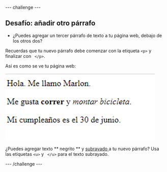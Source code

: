 \--- challenge \---

## Desafío: añadir otro párrafo

- ¿Puedes agregar un tercer párrafo de texto a tu página web, debajo de los otros dos?

Recuerdas que tu nuevo párrafo debe comenzar con la etiqueta `<p>` y finalizar con ` </p>`.

Así es como se ve tu página web:

![captura de pantalla](images/birthday-paragraph.png)

¿Puedes agregar texto ** negrito ** y <u> subrayado </u> a tu nuevo párrafo? Usa las etiquetas `<u>` y ` </u>` para el texto subrayado.

\--- /challenge \---